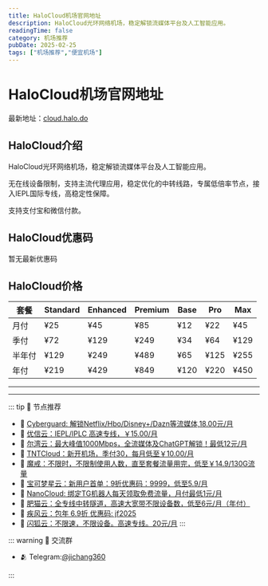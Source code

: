 ```yaml
---
title: HaloCloud机场官网地址
description: HaloCloud光环网络机场，稳定解锁流媒体平台及人工智能应用。
readingTime: false
category: 机场推荐
pubDate: 2025-02-25
tags: ["机场推荐","便宜机场"]
---
```


# HaloCloud机场官网地址

最新地址：[cloud.halo.do](https://a.suola.link/youxinyun)

## HaloCloud介绍

HaloCloud光环网络机场，稳定解锁流媒体平台及人工智能应用。

无在线设备限制，支持主流代理应用，稳定优化的中转线路，专属低倍率节点，接入IEPL国际专线，高稳定性保障。

支持支付宝和微信付款。

## HaloCloud优惠码

暂无最新优惠码

## HaloCloud价格

|套餐|Standard|Enhanced|Premium|Base|Pro|Max|
|----|----|----|----|----|----|----|
|月付|¥25|¥45|¥85|¥12|¥22|¥45|
|季付|¥72|¥129|¥249|¥34|¥64|¥129|
|半年付|¥129|¥249|¥489|¥65|¥125|¥255|
|年付|¥219|¥429|¥849|¥120|¥220|¥450|


---------
---------

::: tip 🎉 节点推荐
- 🚀 [Cyberguard: 解锁Netflix/Hbo/Disney+/Dazn等流媒体,18.00元/月](https://www.cyberguard.best/#/register?code=XsreC0T5)<br>
- 🚀 [优信云：IEPL/IPLC 高速专线，￥15.00/月](https://www.优信云.com/#/register?code=JRtE5uIV)<br>
- 🚀 [尔湾云：最大峰值1000Mbps，全流媒体及ChatGPT解锁！最低12元/月](https://erwan6.net/auth/register?code=BoObCd)<br>
- 🚀 [TNTCloud：新开机场，季付30，每月低至￥10.00/月](https://haibing822.tntvipaff.cc/#/register?code=GtjJVgml)<br>
- 🚀 [魔戒：不限时，不限制使用人数，直至套餐流量用完，低至￥14.9/130G流量](https://mojie.app/#/register?code=sSdtPtLo)<br>
- 🚀 [宝可梦星云：新用户首单：9折优惠码：9999，低至5.9/月 ](https://love.521pokemon.com/register?code=56ERkkxp)<br>
- 🚀 [NanoCloud: 绑定TG机器人每天领取免费流量，月付最低1元/月](https://edu.uodoo.bid/auth/register?code=JMiOQDHf)<br>
- 🚀 [肥猫云：全专线中转隧道，高速大宽带不限设备数，低至6元/月（年付）](https://fchb1188.fcvipaff.cc/register?aff=X1vZd2wf)<br>
- 🚀 [疾风云：包年 6.9折 优惠码: jf2025](https://homes.tr25.cn?code=ReCm)<br>
- 🚀 [闪狐云：不限速，不限设备。高速专线。20元/月](https://inv02.ffaff.cc/register?aff=WQApz2pv)
:::

::: warning  💬 交流群

- 🫂 Telegram:[@jichang360](https://t.me/jichang360)

:::

